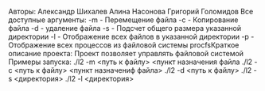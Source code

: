 Авторы: Александр Шихалев
	Алина Насонова
	Григорий Голомидов
Все доступные аргументы:
	-m - Перемещение файла
	-c - Копирование файла
	-d - удаление файла
	-s - Подсчет общего размера указанной директории
	-l - Отображение всех файлов в указанной директории
	-p - Отображение всех процессов из файловой системы procfsКраткое описание проекта:
	Проект позволяет управлять файловой системой
Примеры запуска:
	./l2 -m <путь к файлу> <пункт назначения файла
	./l2 -c <путь к файлу> <пункт назначениф файла>
	./l2 -d <путь к файлу>
	./l2 -s <директория>
	./l2 -l <директория>
